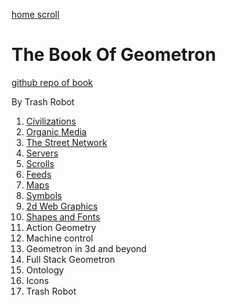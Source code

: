 [home scroll](scrolls/home)

# The Book Of Geometron

[github repo of book](https://github.com/LafeLabs/bookofgeometron)

By Trash Robot

 1. [Civilizations](scrolls/civilizations.md)
 2. [Organic Media](scrolls/organicmedia.md)
 3. [The Street Network](scrolls/streetnetwork.md)
 4. [Servers](scrolls/servers.md)
 5. [Scrolls](scrolls/scrolls.md)
 6. [Feeds](scrolls/feeds.md)
 7. [Maps](scrolls/maps.md)
 8. [Symbols](scrolls/symbols.md)
 9. [2d Web Graphics](scrolls/web2d.md)
 10. [Shapes and Fonts](scrolls/shapes.md)
 11. Action Geometry
 12. Machine control
 13. Geometron in 3d and beyond
 14. Full Stack Geometron
 15. Ontology
 16. Icons
 17. Trash Robot
